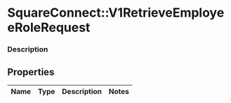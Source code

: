 # SquareConnect::V1RetrieveEmployeeRoleRequest

### Description



## Properties
Name | Type | Description | Notes
------------ | ------------- | ------------- | -------------


